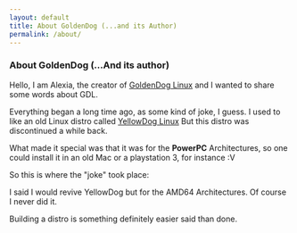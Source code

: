 ```yaml
---
layout: default
title: About GoldenDog (...and its Author)
permalink: /about/
---
```


### About GoldenDog (...And its author)

Hello, I am Alexia, the creator of [GoldenDog Linux](https://goldendoglinux.org) and I wanted to share some words about GDL.


Everything began a long time ago, as some kind of joke, I guess. I used to like an old Linux distro called [YellowDog Linux](https://en.wikipedia.org/wiki/Yellow_Dog_Linux)
But this distro was discontinued a while back. 

What made it special was that it was for the **PowerPC** Architectures, so one could install it in an old Mac or a playstation 3, for instance :V

So this is where the "joke" took place:

I said I would revive YellowDog but for the AMD64 Architectures. Of course I never did it.

Building a distro is something definitely easier said than done.

